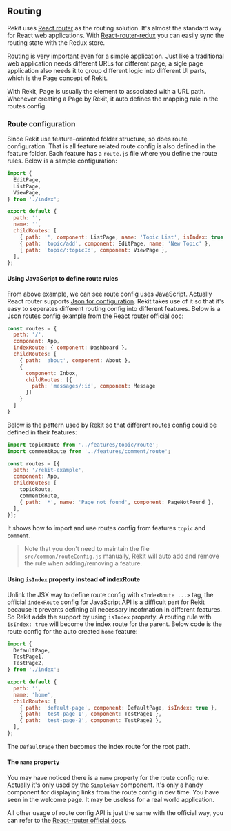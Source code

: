 ## Routing

Rekit uses [React router](https://github.com/ReactTraining/react-router) as the routing solution. It's almost the standard way for React web applications. With [React-router-redux](https://github.com/reactjs/react-router-redux) you can easily sync the routing state with the Redux store.

Routing is very important even for a simple application. Just like a traditional web application needs different URLs for different page, a sigle page application also needs it to group different logic into different UI parts, which is the Page concept of Rekit.

With Rekit, Page is usually the element to associated with a URL path. Whenever creating a Page by Rekit, it auto defines the mapping rule in the routes config.

### Route configuration
Since Rekit use feature-oriented folder structure, so does route configuration. That is all feature related route config is also defined in the feature folder. Each feature has a `route.js` file where you define the route rules. Below is a sample configuration:
```javascript
import {
  EditPage,
  ListPage,
  ViewPage,
} from './index';

export default {
  path: '',
  name: '',
  childRoutes: [
    { path: '', component: ListPage, name: 'Topic List', isIndex: true },
    { path: 'topic/add', component: EditPage, name: 'New Topic' },
    { path: 'topic/:topicId', component: ViewPage },
  ],
};
```

#### Using JavaScript to define route rules
From above example, we can see route config uses JavaScript. Actually React router supports [Json for configuration](https://github.com/ReactTraining/react-router/blob/master/docs/guides/RouteConfiguration.md). Rekit takes use of it so that it's easy to seperates different routing config into different features. Below is a Json routes config example from the React router official doc:
```javascript
const routes = {
  path: '/',
  component: App,
  indexRoute: { component: Dashboard },
  childRoutes: [
    { path: 'about', component: About },
    {
      component: Inbox,
      childRoutes: [{
        path: 'messages/:id', component: Message
      }]
    }
  ]
}
```

Below is the pattern used by Rekit so that different routes config could be defined in their features:
```javascript
import topicRoute from '../features/topic/route';
import commentRoute from '../features/comment/route';

const routes = [{
  path: '/rekit-example',
  component: App,
  childRoutes: [
    topicRoute,
    commentRoute,
    { path: '*', name: 'Page not found', component: PageNotFound },
  ],
}];
```
It shows how to import and use routes config from features `topic` and `comment`.
> Note that you don't need to maintain the file `src/common/routeConfig.js` manually, Rekit will auto add and remove the rule when adding/removing a feature.

#### Using `isIndex` property instead of indexRoute
Unlink the JSX way to define route config with `<IndexRoute ...>` tag, the official `indexRoute` config for JavaScript API is a difficult part for Rekit because it prevents defining all necessary incofmation in different features. So Rekit adds the support by using `isIndex` property. A routing rule with `isIndex: true` will become the index route for the parent. Below code is the route config for the auto created `home` feature:
```javascript
import {
  DefaultPage,
  TestPage1,
  TestPage2,
} from './index';

export default {
  path: '',
  name: 'home',
  childRoutes: [
    { path: 'default-page', component: DefaultPage, isIndex: true },
    { path: 'test-page-1', component: TestPage1 },
    { path: 'test-page-2', component: TestPage2 },
  ],
};
```
The `DefaultPage` then becomes the index route for the root path.

#### The `name` property
You may have noticed there is a `name` property for the route config rule. Actually it's only used by the `SimpleNav` component. It's only a handy component for displaying links from the route config in dev time. You have seen in the welcome page. It may be useless for a real world application.

All other usage of route config API is just the same with the official way, you can refer to the [React-router official docs](https://github.com/ReactTraining/react-router/blob/master/docs/guides/RouteConfiguration.md).


